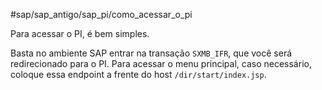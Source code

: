 #sap/sap_antigo/sap_pi/como_acessar_o_pi

Para acessar o PI, é bem simples.

Basta no ambiente SAP entrar na transação `SXMB_IFR`, que você será redirecionado para o PI. Para acessar o menu principal, caso necessário, coloque essa endpoint a frente do host `/dir/start/index.jsp`.